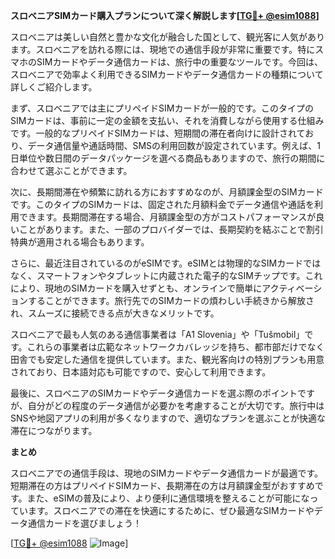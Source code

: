 **スロベニアSIMカード購入プランについて深く解説します[[TG💪+ @esim1088](https://t.me/s/esim1088)]**

スロベニアは美しい自然と豊かな文化が融合した国として、観光客に人気があります。スロベニアを訪れる際には、現地での通信手段が非常に重要です。特にスマホのSIMカードやデータ通信カードは、旅行中の重要なツールです。今回は、スロベニアで効率よく利用できるSIMカードやデータ通信カードの種類について詳しくご紹介します。

まず、スロベニアでは主にプリペイドSIMカードが一般的です。このタイプのSIMカードは、事前に一定の金額を支払い、それを消費しながら使用する仕組みです。一般的なプリペイドSIMカードは、短期間の滞在者向けに設計されており、データ通信量や通話時間、SMSの利用回数が設定されています。例えば、1日単位や数日間のデータパッケージを選べる商品もありますので、旅行の期間に合わせて選ぶことができます。

次に、長期間滞在や頻繁に訪れる方におすすめなのが、月額課金型のSIMカードです。このタイプのSIMカードは、固定された月額料金でデータ通信や通話を利用できます。長期間滞在する場合、月額課金型の方がコストパフォーマンスが良いことがあります。また、一部のプロバイダーでは、長期契約を結ぶことで割引特典が適用される場合もあります。

さらに、最近注目されているのがeSIMです。eSIMとは物理的なSIMカードではなく、スマートフォンやタブレットに内蔵された電子的なSIMチップです。これにより、現地のSIMカードを購入せずとも、オンラインで簡単にアクティベーションすることができます。旅行先でのSIMカードの煩わしい手続きから解放され、スムーズに接続できる点が大きなメリットです。

スロベニアで最も人気のある通信事業者は「A1 Slovenia」や「Tušmobil」です。これらの事業者は広範なネットワークカバレッジを持ち、都市部だけでなく田舎でも安定した通信を提供しています。また、観光客向けの特別プランも用意されており、日本語対応も可能ですので、安心して利用できます。

最後に、スロベニアのSIMカードやデータ通信カードを選ぶ際のポイントですが、自分がどの程度のデータ通信が必要かを考慮することが大切です。旅行中はSNSや地図アプリの利用が多くなりますので、適切なプランを選ぶことが快適な滞在につながります。

**まとめ**

スロベニアでの通信手段は、現地のSIMカードやデータ通信カードが最適です。短期滞在の方はプリペイドSIMカード、長期滞在の方は月額課金型がおすすめです。また、eSIMの普及により、より便利に通信環境を整えることが可能になっています。スロベニアでの滞在を快適にするために、ぜひ最適なSIMカードやデータ通信カードを選びましょう！

[[TG💪+ @esim1088](https://t.me/s/esim1088) ![Image](https://i.postimg.cc/Y0z9fWf4/image.png)]